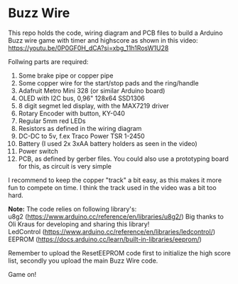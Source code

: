 # Buzz Wire
This repo holds the code, wiring diagram and PCB files to build a Arduino Buzz wire game with timer and highscore as shown in this video: https://youtu.be/0P0GF0H_dCA?si=xbg_11h1RosW1U28

Follwing parts are required:  
1. Some brake pipe or copper pipe
2. Some copper wire for the start/stop pads and the ring/handle
3. Adafruit Metro Mini 328 (or similar Arduino board)
4. OLED with I2C bus, 0,96" 128x64 SSD1306
5. 8 digit segmet led display, with the MAX7219 driver
6. Rotary Encoder with button, KY-040
7. Regular 5mm red LEDs
8. Resistors as defined in the wiring diagram
9. DC-DC to 5v, f.ex Traco Power TSR 1-2450
10. Battery (I used 2x 3xAA battery holders as seen in the video)
11. Power switch
12. PCB, as defined by gerber files. You could also use a prototyping board for this, as circuit is very simple

I recommend to keep the copper "track" a bit easy, as this makes it more fun to compete on time. 
I think the track used in the video was a bit too hard.

**Note:**
The code relies on following library's:  
u8g2 (https://www.arduino.cc/reference/en/libraries/u8g2/)  Big thanks to Oli Kraus for developing and sharing this library!  
LedControl (https://www.arduino.cc/reference/en/libraries/ledcontrol/)  
EEPROM (https://docs.arduino.cc/learn/built-in-libraries/eeprom/)  

Remember to upload the ResetEEPROM code first to initialize the high score list, secondly you upload the main Buzz Wire code.  

Game on!
